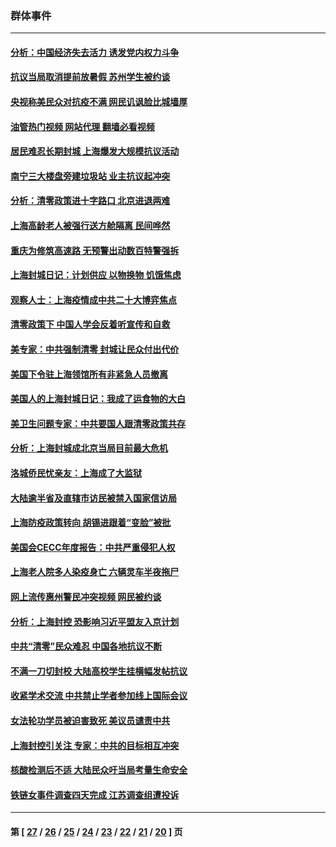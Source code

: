 ### 群体事件
---
#### [分析：中国经济失去活力 诱发党内权力斗争](../../pages/ncid279/n13740219.md?05230445) 
#### [抗议当局取消提前放暑假 苏州学生被约谈](../../pages/ncid279/n13738981.md?05230445) 
#### [央视称美民众对抗疫不满 网民讥讽脸比城墙厚](../../pages/ncid279/n13738685.md?05230445) 
#### [油管热门视频 网站代理 翻墙必看视频](http://209.222.30.114:81/youtube.html?05230445)
#### [居民难忍长期封城 上海爆发大规模抗议活动](../../pages/ncid279/n13724894.md?05230445) 
#### [南宁三大楼盘旁建垃圾站 业主抗议起冲突](../../pages/ncid279/n13723244.md?05230445) 
#### [分析：清零政策进十字路口 北京进退两难](../../pages/ncid279/n13722760.md?05230445) 
#### [上海高龄老人被强行送方舱隔离 民间哗然](../../pages/ncid279/n13717318.md?05230445) 
#### [重庆为修筑高速路 无预警出动数百特警强拆](../../pages/ncid279/n13716893.md?05230445) 
#### [上海封城日记：计划供应 以物换物 饥饿焦虑](../../pages/ncid279/n13715646.md?05230445) 
#### [观察人士：上海疫情成中共二十大博弈焦点](../../pages/ncid279/n13713349.md?05230445) 
#### [清零政策下 中国人学会反着听宣传和自救](../../pages/ncid279/n13711002.md?05230445) 
#### [美专家：中共强制清零 封城让民众付出代价](../../pages/ncid279/n13709482.md?05230445) 
#### [美国下令驻上海领馆所有非紧急人员撤离](../../pages/ncid279/n13709373.md?05230445) 
#### [美国人的上海封城日记：我成了运食物的大白](../../pages/ncid279/n13707573.md?05230445) 
#### [美卫生问题专家：中共要国人跟清零政策共存](../../pages/ncid279/n13705925.md?05230445) 
#### [分析：上海封城成北京当局目前最大危机](../../pages/ncid279/n13702771.md?05230445) 
#### [洛城侨民忧亲友：上海成了大监狱](../../pages/ncid279/n13693937.md?05230445) 
#### [大陆逾半省及直辖市访民被禁入国家信访局](../../pages/ncid279/n13689201.md?05230445) 
#### [上海防疫政策转向 胡锡进跟着“变脸”被批](../../pages/ncid279/n13688098.md?05230445) 
#### [美国会CECC年度报告：中共严重侵犯人权](../../pages/ncid279/n13687784.md?05230445) 
#### [上海老人院多人染疫身亡 六辆灵车半夜拖尸](../../pages/ncid279/n13687060.md?05230445) 
#### [网上流传惠州警民冲突视频 网民被约谈](../../pages/ncid279/n13687562.md?05230445) 
#### [分析：上海封控 恐影响习近平盟友入京计划](../../pages/ncid279/n13686881.md?05230445) 
#### [中共“清零”民众难忍 中国各地抗议不断](../../pages/ncid279/n13685186.md?05230445) 
#### [不满一刀切封校 大陆高校学生挂横幅发帖抗议](../../pages/ncid279/n13683669.md?05230445) 
#### [收紧学术交流 中共禁止学者参加线上国际会议](../../pages/ncid279/n13684255.md?05230445) 
#### [女法轮功学员被迫害致死 美议员谴责中共](../../pages/ncid279/n13682069.md?05230445) 
#### [上海封控引关注 专家：中共的目标相互冲突](../../pages/ncid279/n13679402.md?05230445) 
#### [核酸检测后不适 大陆民众吁当局考量生命安全](../../pages/ncid279/n13674223.md?05230445) 
#### [铁链女事件调查四天完成 江苏调查组遭投诉](../../pages/ncid279/n13673940.md?05230445) 

---
#### 第 [ [27](./27.md?05230445) / [26](./26.md?05230445) / [25](./25.md?05230445) / [24](./24.md?05230445) / [23](./23.md?05230445) / [22](./22.md?05230445) / [21](./21.md?05230445) / [20](./20.md?05230445) ] 页
